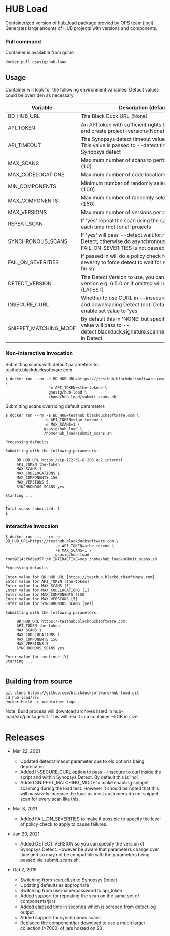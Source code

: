 # HUB Load

Containerized version of hub_load package provied by OPS team (joel)
Generates large anounts of HUB projects with versions and components.

### Pull command

Container is available from gcr.io
```
docker pull gsasig/hub-load
```

## Usage

Container will look for the following environment variables. Default values could be overriden as necessary

| Variable          | Description (default)                                        |
| ----------------- | ------------------------------------------------------------ |
| BD_HUB_URL        | The Black Duck URL (None)                                    |
| API_TOKEN         | An API token with sufficient rights to perform scans and create project-versions(None) |
| API_TIMEOUT       | The Synopsys detect timeout value (300000ms). This value is passed to --detect.timeout on Synopsys detect |
| MAX_SCANS         | Maximum number of scans to perform before quitting (10)      |
| MAX_CODELOCATIONS | Maximum number of code locations per version (1)             |
| MIN_COMPONENTS    | Minimum number of randomly selected components (100)         |
| MAX_COMPONENTS    | Maximum number of randomly selected components (150)         |
| MAX_VERSIONS      | Maximum number of versions per project (5)                   |
| REPEAT_SCAN       | If 'yes' repeat the scan using the same components each time (no) for all projects |
| SYNCHRONOUS_SCANS | If 'yes' will pass --detect.wait.for.results=true to Detect, otherwise do asynchronous scan assuming FAIL_ON_SEVERITIES is not passed (yes) |
| FAIL_ON_SEVERITIES | If passed in will do a policy check for the specified severity to force detect to wait for scan processing to finish |
| DETECT_VERSION    | The Detect Version to use, you can specify the version e.g. 6.5.0 or if omitted will use the latest (LATEST) |
| INSECURE_CURL     | Whether to use CURL in --insecure mode for Detect and downloading Detect (no). Default is 'no' and to enable set value to 'yes' |
| SNIPPET_MATCHING_MODE | By default this in 'NONE' but specifying a different value will pass to --detect.blackduck.signature.scanner.snippet.matching in Detect. |

### Non-interactive invocation

Submitting scans with default parameters to . testhub.blackducksoftware.com 
```
$ docker run --rm -e BD_HUB_URL=https:///testhub.blackducksoftware.com \
                   -e API_TOKEN=<the-token> \
                   gsasig/hub-load \
                   /home/hub_load/submit_scans.sh
```

Submitting scans overriding default parameters 

```
$ docker run --rm -e BD_HUB=testhub.blackducksoftware.com \
                 -e API_TOKEN=<the-token> \
                 -e MAX_SCANS=1 \
                 gsasig/hub-load \
                 /home/hub_load/submit_scans.sh

Processing defaults

Submitting with the following parameters:

	 BD_HUB_URL https://ip-172-31-8-206.ec2.internal
	 API_TOKEN the-token
	 MAX_SCANS 1
	 MAX_CODELOCATIONS 1
	 MAX_COMPONENTS 150
	 MAX_VERSIONS 5
	 SYNCHRONOUS_SCANS yes

Starting ...
...
...
Total scans submitted: 1
$
```

### Interactive invocaion

```
$ docker run -it --rm -e BD_HUB_URL=https://testhub.blackducksoftware.com \
                      -e API_TOKEN=<the-token> \
                      -e MAX_SCANS=1 \
                      gsasig/hub-load
root@714cf6d9a957:/# INTERACTIVE=yes /home/hub_load/submit_scans.sh 

Processing defaults

Enter value for BD_HUB_URL [https://testhub.blackducksoftware.com] 
Enter value for API_TOKEN [the-token] 
Enter value for MAX_SCANS [1] 
Enter value for MAX_CODELOCATIONS [1] 
Enter value for MAX_COMPONENTS [150] 
Enter value for MAX_VERSIONS [5] 
Enter value for SYNCHRONOUS_SCANS [yes]

Submitting with the following parameters:

	 BD_HUB_URL https://testhub.blackducksoftware.com
	 API_TOKEN the-token
	 MAX_SCANS 1
	 MAX_CODELOCATIONS 1
	 MAX_COMPONENTS 150
	 MAX_VERSIONS 5
	 SYNCHRONOUS_SCANS yes

Enter value for continue [Y] 
Starting ...
...
```


## Building from source

```
git clone https://github.com/blackducksoftware/hub-load.git
cd hub-load/src
docker build -t <container tag> . 
```

Note: Build  process will download archives listed in hub-load/src/packagelist. This will result in a container ~5GB in size. 

# Releases

- Mar 22, 2021
  - Updated detect.timeout parameter due to old options being deprecated
  - Added INSECURE_CURL option to pass --insecure to curl inside the script and within Synopsys Detect.  By default this is 'no'.
  - Added SNIPPET_MATCHING_MODE to make enabling snippet scanning during the load test.  However it should be noted that this will massively increase the load as most customers do not snippet scan for every scan like this.
  
- Mar 8, 2021
  - Added FAIL_ON_SEVERITIES to make it possible to specify the level of policy check to apply to cause failures.

- Jan 20, 2021
  - Added DETECT_VERSION so you can specify the version of Synopsys Detect.  However be aware that parameters change over time and so may not be compatible with the parameters being passed via submit_scans.sh.

- Oct 2, 2019
  - Switching from scan.cli.sh to Synopsys Detect
  - Updating defaults as appropriate
  - Switching from username/password to api_token
  - Added support for repeating the scan on the same set of components/jars
  - Added elapsed time in seconds which is scraped from detect log output
  - Added support for synchronous scans
  - Replaced the component/jar download to use a much larger collection (>7000) of jars hosted on S3
